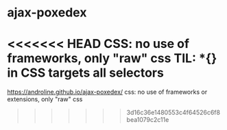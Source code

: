 # ajax-poxedex

<<<<<<< HEAD
CSS: no use of frameworks, only "raw" css
TIL: *{} in CSS targets all selectors
=======
 https://androline.github.io/ajax-poxedex/
 css: no use of frameworks or extensions, only "raw" css
>>>>>>> 3d16c36e1480553c4f64526c6f8bea1079c2c11e
